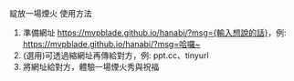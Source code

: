 綻放一場煙火
使用方法
1. 準備網址 <https://mvpblade.github.io/hanabi/?msg={輸入想說的話}>，例: <https://mvpblade.github.io/hanabi/?msg=哈囉~>
2. (選用)可透過縮網址再傳給對方，例: ppt.cc、tinyurl
3. 將網址給對方，體驗一場煙火秀與祝福
